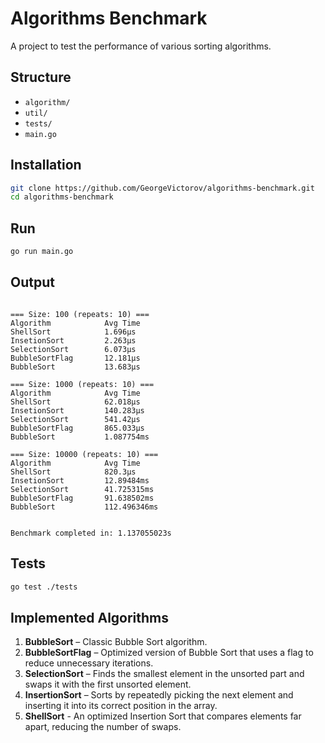 # Algorithms Benchmark

A project to test the performance of various sorting algorithms.

## Structure

- `algorithm/`
- `util/`
- `tests/`
- `main.go`

## Installation

```bash
git clone https://github.com/GeorgeVictorov/algorithms-benchmark.git
cd algorithms-benchmark
```

## Run

```bash 
go run main.go 
```

## Output

```

=== Size: 100 (repeats: 10) ===
Algorithm            Avg Time
ShellSort            1.696µs
InsetionSort         2.263µs
SelectionSort        6.073µs
BubbleSortFlag       12.181µs
BubbleSort           13.683µs

=== Size: 1000 (repeats: 10) ===
Algorithm            Avg Time
ShellSort            62.018µs
InsetionSort         140.283µs
SelectionSort        541.42µs
BubbleSortFlag       865.033µs
BubbleSort           1.087754ms

=== Size: 10000 (repeats: 10) ===
Algorithm            Avg Time
ShellSort            820.3µs
InsetionSort         12.89484ms
SelectionSort        41.725315ms
BubbleSortFlag       91.638502ms
BubbleSort           112.496346ms


Benchmark completed in: 1.137055023s
```

## Tests

```bash
go test ./tests
```

## Implemented Algorithms

1. **BubbleSort** – Classic Bubble Sort algorithm.
2. **BubbleSortFlag** – Optimized version of Bubble Sort that uses a flag to reduce unnecessary iterations.
3. **SelectionSort** – Finds the smallest element in the unsorted part and swaps it with the first unsorted element.
4. **InsertionSort** – Sorts by repeatedly picking the next element and inserting it into its correct position in the array.
5. **ShellSort** - An optimized Insertion Sort that compares elements far apart, reducing the number of swaps.
